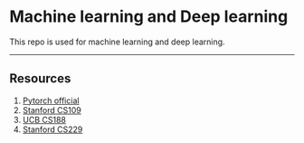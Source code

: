 # Machine learning and Deep learning

This repo is used for machine learning and deep learning.

---

## Resources

1. [Pytorch official](https://pytorch.org/tutorials/beginner/basics/intro.html)
2. [Stanford CS109](https://www.youtube.com/playlist?list=PLoROMvodv4rOpr_A7B9SriE_iZmkanvUg)
3. [UCB CS188](https://csdiy.wiki/%E4%BA%BA%E5%B7%A5%E6%99%BA%E8%83%BD/CS188/)
4. [Stanford CS229](https://www.youtube.com/playlist?list=PLoROMvodv4rMiGQp3WXShtMGgzqpfVfbU)
